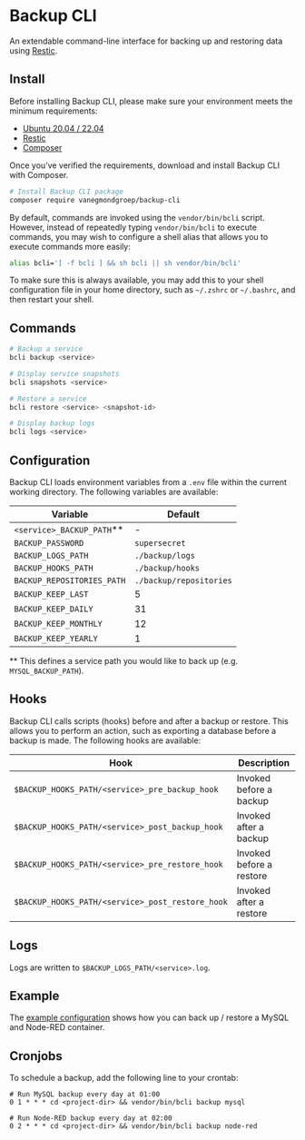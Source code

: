 # Backup CLI

An extendable command-line interface for backing up and restoring data using [Restic](https://restic.net).

## Install

Before installing Backup CLI, please make sure your environment meets the minimum requirements:

* [Ubuntu 20.04 / 22.04](https://ubuntu.com/)
* [Restic](https://restic.net)
* [Composer](https://getcomposer.org/)

Once you’ve verified the requirements, download and install Backup CLI with Composer.

```bash
# Install Backup CLI package
composer require vanegmondgroep/backup-cli
```

By default, commands are invoked using the `vendor/bin/bcli` script. However, instead of repeatedly
typing `vendor/bin/bcli` to execute commands, you may wish to configure a shell alias that allows you to execute
commands more easily:

```bash
alias bcli='[ -f bcli ] && sh bcli || sh vendor/bin/bcli'
```

To make sure this is always available, you may add this to your shell configuration file in your home directory, such
as `~/.zshrc` or `~/.bashrc`, and then restart your shell.

## Commands

```bash
# Backup a service
bcli backup <service>

# Display service snapshots
bcli snapshots <service>

# Restore a service
bcli restore <service> <snapshot-id>

# Display backup logs
bcli logs <service>
```

## Configuration

Backup CLI loads environment variables from a `.env` file within the current working directory. The following variables
are available:

| Variable                   | Default                 |
|----------------------------|-------------------------|
| `<service>_BACKUP_PATH`**  | -                       | 
| `BACKUP_PASSWORD`          | `supersecret`           |
| `BACKUP_LOGS_PATH`         | `./backup/logs`         | 
| `BACKUP_HOOKS_PATH`        | `./backup/hooks`        |
| `BACKUP_REPOSITORIES_PATH` | `./backup/repositories` |
| `BACKUP_KEEP_LAST`         | 5                       | 
| `BACKUP_KEEP_DAILY`        | 31                      | 
| `BACKUP_KEEP_MONTHLY`      | 12                      | 
| `BACKUP_KEEP_YEARLY`       | 1                       | 

** This defines a service path you would like to back up (e.g. `MYSQL_BACKUP_PATH`).

## Hooks

Backup CLI calls scripts (hooks) before and after a backup or restore. This allows you to perform an action, such as
exporting a database before a backup is made. The following hooks are available:

| Hook                                             | Description              |
|--------------------------------------------------|--------------------------|
| `$BACKUP_HOOKS_PATH/<service>_pre_backup_hook`   | Invoked before a backup  |
| `$BACKUP_HOOKS_PATH/<service>_post_backup_hook`  | Invoked after a backup   | 
| `$BACKUP_HOOKS_PATH/<service>_pre_restore_hook`  | Invoked before a restore |
| `$BACKUP_HOOKS_PATH/<service>_post_restore_hook` | Invoked after a restore  | 

## Logs

Logs are written to `$BACKUP_LOGS_PATH/<service>.log`.

## Example

The [example configuration](./example) shows how you can back up / restore a MySQL and Node-RED container.

## Cronjobs

To schedule a backup, add the following line to your crontab:

```crontab
# Run MySQL backup every day at 01:00
0 1 * * * cd <project-dir> && vendor/bin/bcli backup mysql

# Run Node-RED backup every day at 02:00
0 2 * * * cd <project-dir> && vendor/bin/bcli backup node-red
```
